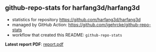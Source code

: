## github-repo-stats for harfang3d/harfang3d

- statistics for repository https://github.com/harfang3d/harfang3d
- managed by GitHub Action: https://github.com/jgehrcke/github-repo-stats
- workflow that created this README: `github-repo-stats`

**Latest report PDF**: [report.pdf](https://github.com/harfang3d/github-repo-stats/raw/github-repo-stats-harfang3d/harfang3d/harfang3d/latest-report/report.pdf)

